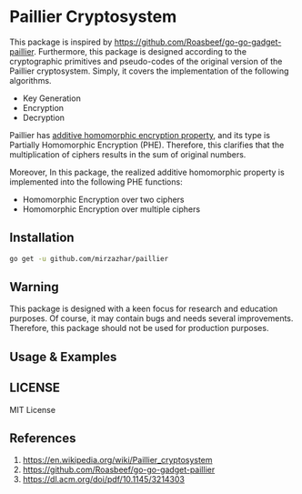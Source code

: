 # Paillier Cryptosystem
 This package is inspired by https://github.com/Roasbeef/go-go-gadget-paillier.
 Furthermore, this package is designed according to the cryptographic primitives and pseudo-codes of the original version of the Paillier cryptosystem. Simply, it covers the implementation of the following algorithms.
 - Key Generation
 - Encryption
 - Decryption

Paillier has [additive homomorphic encryption property](https://dl.acm.org/doi/pdf/10.1145/3214303), and its type is Partially Homomorphic Encryption (PHE). Therefore, this clarifies that the multiplication of ciphers results in the sum of original numbers.

Moreover, In this package, the realized additive homomorphic property is implemented into the following PHE functions:
- Homomorphic Encryption over two ciphers
- Homomorphic Encryption over multiple ciphers

## Installation
```sh
go get -u github.com/mirzazhar/paillier
```
## Warning
This package is designed with a keen focus for research and education purposes. Of course, it may contain bugs and needs several improvements. Therefore, this package should not be used for production purposes.
## Usage & Examples
## LICENSE
MIT License
## References
1. https://en.wikipedia.org/wiki/Paillier_cryptosystem
2. https://github.com/Roasbeef/go-go-gadget-paillier
3. https://dl.acm.org/doi/pdf/10.1145/3214303

